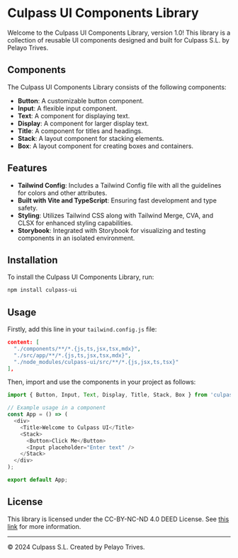 # Culpass UI Components Library

Welcome to the Culpass UI Components Library, version 1.0! This library is a collection of reusable UI components designed and built for Culpass S.L. by Pelayo Trives.

## Components

The Culpass UI Components Library consists of the following components:

- **Button**: A customizable button component.
- **Input**: A flexible input component.
- **Text**: A component for displaying text.
- **Display**: A component for larger display text.
- **Title**: A component for titles and headings.
- **Stack**: A layout component for stacking elements.
- **Box**: A layout component for creating boxes and containers.

## Features

- **Tailwind Config**: Includes a Tailwind Config file with all the guidelines for colors and other attributes.
- **Built with Vite and TypeScript**: Ensuring fast development and type safety.
- **Styling**: Utilizes Tailwind CSS along with Tailwind Merge, CVA, and CLSX for enhanced styling capabilities.
- **Storybook**: Integrated with Storybook for visualizing and testing components in an isolated environment.

## Installation

To install the Culpass UI Components Library, run:

```bash
npm install culpass-ui
```

## Usage

Firstly, add this line in your `tailwind.config.js` file:

```json
content: [
  "./components/**/*.{js,ts,jsx,tsx,mdx}",
  "./src/app/**/*.{js,ts,jsx,tsx,mdx}",
  "./node_modules/culpass-ui/src/**/*.{js,jsx,ts,tsx}"
],
```

Then, import and use the components in your project as follows:

```javascript
import { Button, Input, Text, Display, Title, Stack, Box } from 'culpass-ui';

// Example usage in a component
const App = () => (
  <div>
    <Title>Welcome to Culpass UI</Title>
    <Stack>
      <Button>Click Me</Button>
      <Input placeholder="Enter text" />
    </Stack>
  </div>
);

export default App;
```

## License

This library is licensed under the CC-BY-NC-ND 4.0 DEED License. See [this link](https://creativecommons.org/licenses/by-nc-nd/4.0/deed.en) for more information.

---

© 2024 Culpass S.L. Created by Pelayo Trives.

